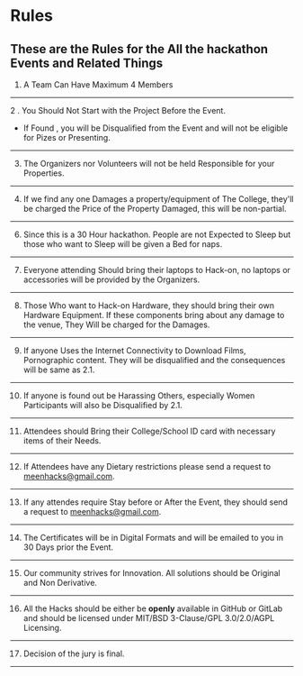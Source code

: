 # Rules
These are the Rules for the All the hackathon Events and Related Things
--------
1. A Team Can Have Maximum 4 Members
-----
2 . You Should Not Start with the Project Before the Event.
  - If Found , you will be Disqualified from the Event and will not be eligible for Pizes or Presenting.
----
3. The Organizers nor Volunteers will not be held Responsible for your Properties. 
----
4. If we find any one Damages a property/equipment of The College, they'll be charged the Price of the Property Damaged, this will be non-partial.
----
6. Since this is a 30 Hour hackathon. People are not Expected to Sleep but those who want to Sleep will be given a Bed for naps.
----
7. Everyone attending Should bring their laptops to Hack-on, no laptops or accessories will be provided by the Organizers.
----
8. Those Who want to Hack-on Hardware, they should bring their own Hardware Equipment. If these components bring about any damage to the venue, They Will be charged for the Damages.
----
9. If anyone Uses the Internet Connectivity to Download Films, Pornographic content. They will be disqualified and the consequences will be same as 2.1.
----
10. If anyone is found out be Harassing Others, especially Women Participants will also be Disqualified by 2.1.
----
11. Attendees should Bring their College/School ID card with necessary items of their Needs.
----
12. If Attendees have any Dietary restrictions please send a request to meenhacks@gmail.com.
----
13. If any attendes require Stay before or After the Event, they should send a request to meenhacks@gmail.com.
----
14. The Certificates will be in Digital Formats and will be emailed to you in 30 Days prior the Event.
----
15. Our community strives for Innovation. All solutions should be Original and Non Derivative.  
----
16. All the Hacks should be either be **openly** available in GitHub or GitLab and should be licensed under MIT/BSD 3-Clause/GPL 3.0/2.0/AGPL Licensing.
----
17. Decision of the jury is final.
---
